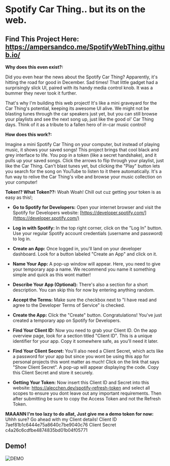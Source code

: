 # **Spotify Car Thing.. but its on the web.**

## **Find This Project Here:** https://ampersandco.me/SpotifyWebThing.github.io/

**Why does this even exist?:**

Did you even hear the news about the Spotify Car Thing? Apparently, it's hitting the road for good in December. Sad times! That little gadget had a surprisingly slick UI, paired with its handy media control knob. It was a bummer they never took it further.

That's why I'm building this web project! It's like a mini graveyard for the Car Thing's potential, keeping its awesome UI alive. We might not be blasting tunes through the car speakers just yet, but you can still browse your playlists and see the next song up, just like the good ol' Car Thing days. Think of it as a tribute to a fallen hero of in-car music control!

**How does this work?:**

Imagine a mini Spotify Car Thing on your computer, but instead of playing music, it shows your saved songs! This project brings that cool black and grey interface to life. You pop in a token (like a secret handshake), and it pulls up your saved songs. Click the arrows to flip through your playlist, just like the Car Thing. Can't blast tunes yet, but clicking the "Play" button lets you search for the song on YouTube to listen to it there automatically. It's a fun way to relive the Car Thing's vibe and browse your music collection on your computer!

**Token!? What Token??:**
Woah Woah! Chill out cuz getting your token is as easy as this!;

-   **Go to Spotify for Developers:** Open your internet browser and visit the Spotify for Developers website:  [https://developer.spotify.com/](https://developer.spotify.com/)
    
-   **Log in with Spotify:** In the top right corner, click on the "Log In" button. Use your regular Spotify account credentials (username and password) to log in.
    
-   **Create an App:** Once logged in, you'll land on your developer dashboard. Look for a button labeled "Create an App" and click on it.
    
-   **Name Your App:** A pop-up window will appear. Here, you need to give your temporary app a name. We recommend you name it something simple and quick as this wont matter!
    
-   **Describe Your App (Optional):** There's also a section for a short description. You can skip this for now by entering anything random.
    
-   **Accept the Terms:** Make sure the checkbox next to "I have read and agree to the Developer Terms of Service" is checked.
    
-   **Create the App:** Click the "Create" button. Congratulations! You've just created a temporary app on Spotify for Developers.
    
-   **Find Your Client ID:** Now you need to grab your Client ID. On the app overview page, look for a section titled "Client ID". This is a unique identifier for your app. Copy it somewhere safe, as you'll need it later.
    
-   **Find Your Client Secret:** You'll also need a Client Secret, which acts like a password for your app but since you wont be using this app for personal projects this wont matter as much! Click on the link that says "Show Client Secret". A pop-up will appear displaying the code. Copy this Client Secret and store it securely.
- **Getting Your Token:** Now insert this Client ID and Secret into this website: https://alecchen.dev/spotify-refresh-token and select all scopes to ensure you dont leave out any important requirements. Then after submitting be sure to copy the Access Token and not the Refresh Token.

**MAAANN I'm too lazy to do allat, Just give me a demo token for now:** Uhhh sure? Go ahead with my Client details!
Client ID 7aef81b1c6444e75a8640c7be9040c76
Client Secret c4a26c6cdfbe4874835bd01b04f05771

## Demo!

![DEMO](https://cloud-2zw1kd3v3-hack-club-bot.vercel.app/0image-16.png)
